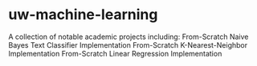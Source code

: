 # uw-machine-learning
A collection of notable academic projects including:
From-Scratch Naive Bayes Text Classifier Implementation
From-Scratch K-Nearest-Neighbor Implementation
From-Scratch Linear Regression Implementation
